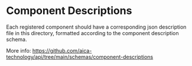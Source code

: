 # Component Descriptions

Each registered component should have a corresponding json description file in this directory,
formatted according to the component description schema.

More info: https://github.com/aica-technology/api/tree/main/schemas/component-descriptions
